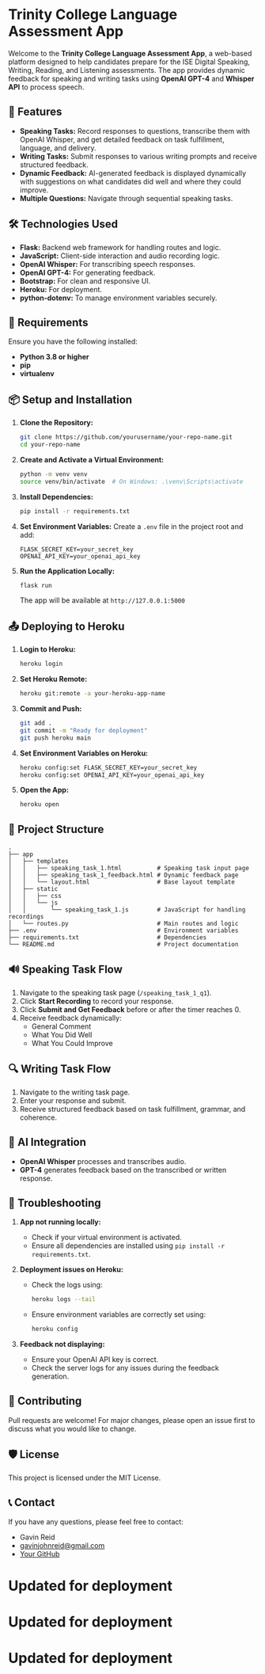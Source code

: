 # Trinity College Language Assessment App

Welcome to the **Trinity College Language Assessment App**, a web-based platform designed to help candidates prepare for the ISE Digital Speaking, Writing, Reading, and Listening assessments. The app provides dynamic feedback for speaking and writing tasks using **OpenAI GPT-4** and **Whisper API** to process speech.

## 🚀 Features

- **Speaking Tasks:** Record responses to questions, transcribe them with OpenAI Whisper, and get detailed feedback on task fulfillment, language, and delivery.
- **Writing Tasks:** Submit responses to various writing prompts and receive structured feedback.
- **Dynamic Feedback:** AI-generated feedback is displayed dynamically with suggestions on what candidates did well and where they could improve.
- **Multiple Questions:** Navigate through sequential speaking tasks.

## 🛠️ Technologies Used

- **Flask:** Backend web framework for handling routes and logic.
- **JavaScript:** Client-side interaction and audio recording logic.
- **OpenAI Whisper:** For transcribing speech responses.
- **OpenAI GPT-4:** For generating feedback.
- **Bootstrap:** For clean and responsive UI.
- **Heroku:** For deployment.
- **python-dotenv:** To manage environment variables securely.

## 🔑 Requirements

Ensure you have the following installed:

- **Python 3.8 or higher**
- **pip**
- **virtualenv**

## 📦 Setup and Installation

1. **Clone the Repository:**
    ```bash
    git clone https://github.com/yourusername/your-repo-name.git
    cd your-repo-name
    ```

2. **Create and Activate a Virtual Environment:**
    ```bash
    python -m venv venv
    source venv/bin/activate  # On Windows: .\venv\Scripts\activate
    ```

3. **Install Dependencies:**
    ```bash
    pip install -r requirements.txt
    ```

4. **Set Environment Variables:**
    Create a `.env` file in the project root and add:
    ```plaintext
    FLASK_SECRET_KEY=your_secret_key
    OPENAI_API_KEY=your_openai_api_key
    ```

5. **Run the Application Locally:**
    ```bash
    flask run
    ```
    The app will be available at `http://127.0.0.1:5000`

## 📤 Deploying to Heroku

1. **Login to Heroku:**
    ```bash
    heroku login
    ```

2. **Set Heroku Remote:**
    ```bash
    heroku git:remote -a your-heroku-app-name
    ```

3. **Commit and Push:**
    ```bash
    git add .
    git commit -m "Ready for deployment"
    git push heroku main
    ```

4. **Set Environment Variables on Heroku:**
    ```bash
    heroku config:set FLASK_SECRET_KEY=your_secret_key
    heroku config:set OPENAI_API_KEY=your_openai_api_key
    ```

5. **Open the App:**
    ```bash
    heroku open
    ```

## 📂 Project Structure
```
.
├── app
│   ├── templates
│   │   ├── speaking_task_1.html          # Speaking task input page
│   │   ├── speaking_task_1_feedback.html # Dynamic feedback page
│   │   └── layout.html                   # Base layout template
│   ├── static
│   │   ├── css
│   │   └── js
│   │       └── speaking_task_1.js        # JavaScript for handling recordings
│   └── routes.py                         # Main routes and logic
├── .env                                  # Environment variables
├── requirements.txt                      # Dependencies
└── README.md                             # Project documentation
```

## 🔊 Speaking Task Flow

1. Navigate to the speaking task page (`/speaking_task_1_q1`).
2. Click **Start Recording** to record your response.
3. Click **Submit and Get Feedback** before or after the timer reaches 0.
4. Receive feedback dynamically:
    - General Comment
    - What You Did Well
    - What You Could Improve

## 🔍 Writing Task Flow

1. Navigate to the writing task page.
2. Enter your response and submit.
3. Receive structured feedback based on task fulfillment, grammar, and coherence.

## 🤖 AI Integration
- **OpenAI Whisper** processes and transcribes audio.
- **GPT-4** generates feedback based on the transcribed or written response.

## 🔧 Troubleshooting

1. **App not running locally:**
    - Check if your virtual environment is activated.
    - Ensure all dependencies are installed using `pip install -r requirements.txt`.

2. **Deployment issues on Heroku:**
    - Check the logs using:
      ```bash
      heroku logs --tail
      ```
    - Ensure environment variables are correctly set using:
      ```bash
      heroku config
      ```

3. **Feedback not displaying:**
    - Ensure your OpenAI API key is correct.
    - Check the server logs for any issues during the feedback generation.

## 🤝 Contributing
Pull requests are welcome! For major changes, please open an issue first to discuss what you would like to change.

## 🛡️ License
This project is licensed under the MIT License.

## 📞 Contact
If you have any questions, please feel free to contact:
- Gavin Reid
- gavinjohnreid@gmail.com
- [Your GitHub](https://github.com/GavinReid82)

# Updated for deployment
# Updated for deployment
# Updated for deployment
